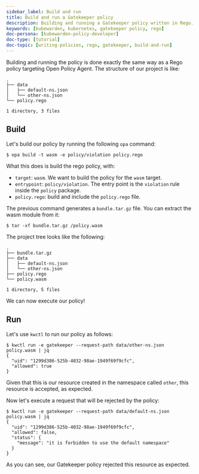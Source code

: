 ```yaml
---
sidebar_label: Build and run
title: Build and run a Gatekeeper policy
description: Building and running a Gatekeeper policy written in Rego.
keywords: [kubewarden, kubernetes, gatekeeper policy, rego]
doc-persona: [kubewarden-policy-developer]
doc-type: [tutorial]
doc-topic: [writing-policies, rego, gatekeeper, build-and-run]
---
```


<head>
  <link rel="canonical" href="https://docs.kubewarden.io/tutorials/writing-policies/rego/gatekeeper/build-and-run"/>
</head>

Building and running the policy is done exactly the same way as a Rego
policy targeting Open Policy Agent. The structure of our project is
like:

```
.
├── data
│   ├── default-ns.json
│   └── other-ns.json
└── policy.rego

1 directory, 3 files
```

## Build

Let's build our policy by running the following `opa` command:

```shell
$ opa build -t wasm -e policy/violation policy.rego
```

What this does is build the rego policy, with:

- `target`: `wasm`. We want  to build the policy for the `wasm` target.
- `entrypoint`: `policy/violation`. The entry point is the `violation`
rule inside the `policy` package.
- `policy.rego`: build and include the `policy.rego` file.

The previous command generates a `bundle.tar.gz` file. You can extract
the wasm module from it:

```shell
$ tar -xf bundle.tar.gz /policy.wasm
```

The project tree looks like the following:

```
.
├── bundle.tar.gz
├── data
│   ├── default-ns.json
│   └── other-ns.json
├── policy.rego
└── policy.wasm

1 directory, 5 files
```

We can now execute our policy!

## Run

Let's use `kwctl` to run our policy as follows:

```
$ kwctl run -e gatekeeper --request-path data/other-ns.json policy.wasm | jq
{
  "uid": "1299d386-525b-4032-98ae-1949f69f9cfc",
  "allowed": true
}
```

Given that this is our resource created in the namespace called
`other`, this resource is accepted, as expected.

Now let's execute a request that will be rejected by the policy:

```
$ kwctl run -e gatekeeper --request-path data/default-ns.json policy.wasm | jq
{
  "uid": "1299d386-525b-4032-98ae-1949f69f9cfc",
  "allowed": false,
  "status": {
    "message": "it is forbidden to use the default namespace"
  }
}
```

As you can see, our Gatekeeper policy rejected this resource as expected.
